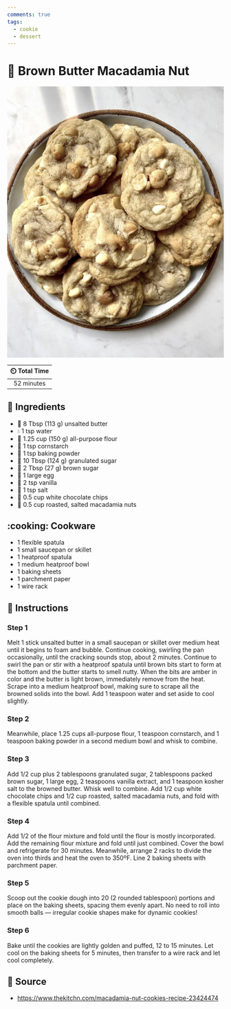 ```yaml
---
comments: true
tags:
  - cookie
  - dessert
---
```

# :cookie: Brown Butter Macadamia Nut

![Brown Butter Macadamia Nut](../assets/images/brown-butter-macadamia-nut.jpg)

| :timer_clock: Total Time |
|:-----------------------: |
| 52 minutes |

## :salt: Ingredients

- :butter: 8 Tbsp (113 g) unsalted butter
- :droplet: 1 tsp water
- :ear_of_rice: 1.25 cup (150 g) all-purpose flour
- :corn: 1 tsp cornstarch
- :rice: 1 tsp baking powder
- :candy: 10 Tbsp (124 g) granulated sugar
- :maple_leaf: 2 Tbsp (27 g) brown sugar
- :egg: 1 large egg
- :icecream: 2 tsp vanilla
- :salt: 1 tsp salt
- :chocolate_bar: 0.5 cup white chocolate chips
- :chestnut: 0.5 cup roasted, salted macadamia nuts

## :cooking: Cookware

- 1 flexible spatula
- 1 small saucepan or skillet
- 1 heatproof spatula
- 1 medium heatproof bowl
- 1 baking sheets
- 1 parchment paper
- 1 wire rack

## :pencil: Instructions

### Step 1

Melt 1 stick unsalted butter in a small saucepan or skillet over medium heat until it begins to foam and bubble.
Continue cooking, swirling the pan occasionally, until the cracking sounds stop, about 2 minutes. Continue to swirl the
pan or stir with a heatproof spatula until brown bits start to form at the bottom and the butter starts to smell nutty.
When the bits are amber in color and the butter is light brown, immediately remove from the heat. Scrape into a medium
heatproof bowl, making sure to scrape all the browned solids into the bowl. Add 1 teaspoon water and set aside to cool
slightly.

### Step 2

Meanwhile, place 1.25 cups all-purpose flour, 1 teaspoon cornstarch, and 1 teaspoon baking powder in a second medium
bowl and whisk to combine.

### Step 3

Add 1/2 cup plus 2 tablespoons granulated sugar, 2 tablespoons packed brown sugar, 1 large egg, 2 teaspoons vanilla
extract, and 1 teaspoon kosher salt to the browned butter. Whisk well to combine. Add 1/2 cup white chocolate chips and
1/2 cup roasted, salted macadamia nuts, and fold with a flexible spatula until combined.

### Step 4

Add 1/2 of the flour mixture and fold until the flour is mostly incorporated. Add the remaining flour mixture and fold
until just combined. Cover the bowl and refrigerate for 30 minutes. Meanwhile, arrange 2 racks to divide the oven into
thirds and heat the oven to 350ºF. Line 2 baking sheets with parchment paper.

### Step 5

Scoop out the cookie dough into 20 (2 rounded tablespoon) portions and place on the baking sheets, spacing them evenly
apart. No need to roll into smooth balls — irregular cookie shapes make for dynamic cookies!

### Step 6

Bake until the cookies are lightly golden and puffed, 12 to 15 minutes. Let cool on the baking sheets for 5 minutes,
then transfer to a wire rack and let cool completely.

## :link: Source

- <https://www.thekitchn.com/macadamia-nut-cookies-recipe-23424474>
